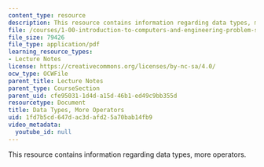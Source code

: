 ```yaml
---
content_type: resource
description: This resource contains information regarding data types, more operators.
file: /courses/1-00-introduction-to-computers-and-engineering-problem-solving-spring-2012/1fd7b5cd647dac3dafd25a70bab14fb9_MIT1_00S12_Lec_4.pdf
file_size: 79426
file_type: application/pdf
learning_resource_types:
- Lecture Notes
license: https://creativecommons.org/licenses/by-nc-sa/4.0/
ocw_type: OCWFile
parent_title: Lecture Notes
parent_type: CourseSection
parent_uid: cfe95031-1d4d-a15d-46b1-ed49c9bb355d
resourcetype: Document
title: Data Types, More Operators
uid: 1fd7b5cd-647d-ac3d-afd2-5a70bab14fb9
video_metadata:
  youtube_id: null
---
```

This resource contains information regarding data types, more operators.